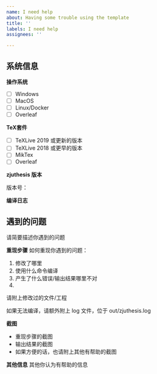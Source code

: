 ```yaml
---
name: I need help
about: Having some trouble using the template
title: ''
labels: I need help
assignees: ''

---
```


<!--
此处以 <!-- 开头的内容为注释，不回显示在正文中，无需修改注释内容，请填写正文内 issue 信息

以 [ ] 开头的内容为选择性信息，请在符合你信息的选项前的括号内输入字母 x，比如要选择 "信息2" 的话：

- [ ] 信息1
- [x] 信息2

请务必按照这个模板报告问题，否则我很难帮助你找到问题。
-->

## 系统信息

**操作系统**

- [ ] Windows
- [ ] MacOS
- [ ] Linux/Docker
- [ ] Overleaf

**TeX套件**

- [ ] TeXLive 2019 或更新的版本
- [ ] TeXLive 2018 或更早的版本
- [ ] MikTex
- [ ] Overleaf

**zjuthesis 版本**

<!-- 请在下方填入zjuthesis版本号，可在 config 目录下的 version.tex 中找到 -->

版本号：

**编译日志**

<!-- 使用命令行编译一遍，然后将 out/zjuthesis.log 文件附在下方 -->


## 遇到的问题
请简要描述你遇到的问题

**重现步骤**
如何重现你遇到的问题：

1. 修改了哪里
2. 使用什么命令编译
3. 产生了什么错误/输出结果哪里不对
4.

请附上修改过的文件/工程

如果无法编译，请额外附上 log 文件，位于 out/zjuthesis.log

**截图**

- 重现步骤的截图
- 输出结果的截图
- 如果方便的话，也请附上其他有帮助的截图

**其他信息**
其他你认为有帮助的信息
